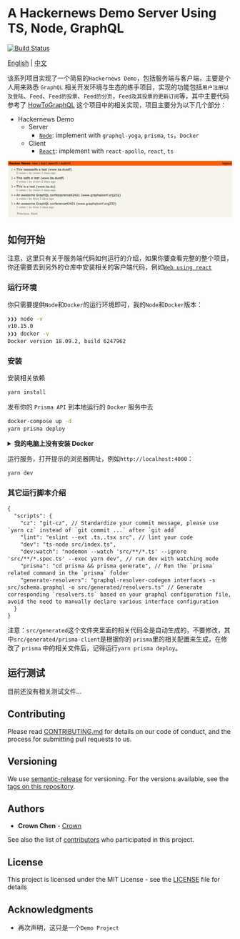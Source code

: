 # A Hackernews Demo Server Using TS, Node, GraphQL

[![Build Status](https://dev.azure.com/crown0938/Github/_apis/build/status/crown3.GraphQL-Server-Node-TS?branchName=master)](https://dev.azure.com/crown0938/Github/_build/latest?definitionId=5&branchName=master)

[English](./README.md) | [中文](./README.zh-CN.md)

该系列项目实现了一个简易的`Hackernews Demo`，包括服务端与客户端，主要是个人用来熟悉 `GraphQL` 相关开发环境与生态的练手项目，实现的功能包括`用户注册以及登陆`、`Feed`、`Feed的投票`、`Feed的分页`，`Feed及其投票的更新订阅`等，其中主要代码参考了 [HowToGraphQL](https://www.howtographql.com/) 这个项目中的相关实现，项目主要分为以下几个部分：

- Hackernews Demo
  - Server
    - [`Node`](https://github.com/crown3/GraphQL-Server-Node-TS): implement with `graphql-yoga`, `prisma`, `ts`，`Docker`
  - Client
    - [`React`](https://github.com/crown3/GraphQL-Client-React-TS): implement with `react-apollo`, `react`, `ts`

![](./assets/190516_090038162.png)

## 如何开始

注意，这里只有关于服务端代码如何运行的介绍，如果你要查看完整的整个项目，你还需要去到另外的仓库中安装相关的客户端代码，例如[`Web using react`](https://github.com/crown3/GraphQL-Client-React-TS)

### 运行环境

你只需要提供`Node`和`Docker`的运行环境即可，我的`Node`和`Docker`版本：

```bash
❯❯❯ node -v
v10.15.0
❯❯❯ docker -v
Docker version 18.09.2, build 6247962
```

### 安装

安装相关依赖

```bash
yarn install
```

发布你的 `Prisma API` 到本地运行的 `Docker` 服务中去

```bash
docker-compose up -d
yarn prisma deploy
```

<details>
 <summary><strong>我的电脑上没有安装 Docker</strong></summary>

这时你可以去使用 `Prisma` 提供的线上测试服务器，而不是使用本地的服务，按以下步骤设置即可：

- 运行下面命令：
  ```
  yarn prisma deploy --new
  ```
- 在下面的 CLI 提示中:
  - 选择 **Demo server**
  - 在接下来的问题中，全部回车选择默认选项即可

</details>

运行服务，打开提示的浏览器网址，例如`http://localhost:4000`：

```bash
yarn dev
```

### 其它运行脚本介绍

```jsonc
{
  "scripts": {
    "cz": "git-cz", // Standardize your commit message, please use `yarn cz` instead of `git commit ...` after `git add`
    "lint": "eslint --ext .ts,.tsx src", // lint your code
    "dev": "ts-node src/index.ts",
    "dev:watch": "nodemon --watch 'src/**/*.ts' --ignore 'src/**/*.spec.ts' --exec yarn dev", // run dev with watching mode
    "prisma": "cd prisma && prisma generate", // Run the `prisma` related command in the `prisma` folder
    "generate-resolvers": "graphql-resolver-codegen interfaces -s src/schema.graphql -o src/generated/resolvers.ts" // Generate corresponding `resolvers.ts` based on your graphql configuration file, avoid the need to manually declare various interface configuration
  }
}
```

注意：`src/generated`这个文件夹里面的相关代码全是自动生成的，不要修改，其中`src/generated/prisma-client`是根据你的 `prisma`里的相关配置来生成，在修改了 `prisma` 中的相关文件后，记得运行`yarn prisma deploy`。

## 运行测试

目前还没有相关测试文件...

## Contributing

Please read [CONTRIBUTING.md](./.github/CONTRIBUTING.md) for details on our code of conduct, and the process for submitting pull requests to us.

## Versioning

We use [semantic-release](https://github.com/semantic-release/semantic-release#readme) for versioning. For the versions available, see the [tags on this repository](https://github.com/crown3/GraphQL-Server-Node-TS/tags).

## Authors

- **Crown Chen** - [Crown](https://github.com/crown3)

See also the list of [contributors](https://github.com/crown3/GraphQL-Server-Node-TS/contributors) who participated in this project.

## License

This project is licensed under the MIT License - see the [LICENSE](./LICENSE) file for details

## Acknowledgments

- 再次声明，这只是一个`Demo Project`
